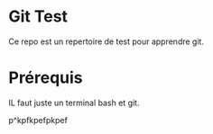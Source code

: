 # Git Test

Ce repo est un repertoire de test pour apprendre git.

# Prérequis

IL faut juste un terminal bash et git.

p^kpfkpefpkpef
